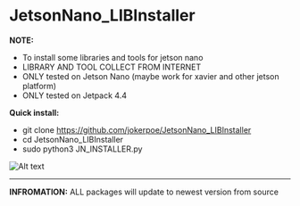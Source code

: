 # JetsonNano_LIBInstaller

**NOTE:**
- To install some libraries and tools for jetson nano
- LIBRARY AND TOOL COLLECT FROM INTERNET
- ONLY tested on Jetson Nano (maybe work for xavier and other jetson platform)
- ONLY tested on Jetpack 4.4

**Quick install:**
 - git clone https://github.com/jokerpoe/JetsonNano_LIBInstaller
 - cd JetsonNano_LIBInstaller
 - sudo python3 JN_INSTALLER.py

![Alt text](https://github.com/jokerpoe/JetsonNano_LIBInstaller/blob/master/JNLI-tk.png "Optional title")


-------------------------------------------------------------------------------
**INFROMATION:** ALL packages will update to newest version from source
